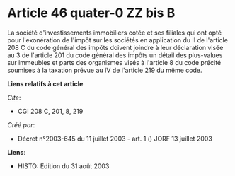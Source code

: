 # Article 46 quater-0 ZZ bis B

La société d'investissements immobiliers cotée et ses filiales qui ont opté pour l'exonération de l'impôt sur les sociétés en
application du II de l'article 208 C du code général des impôts doivent joindre à leur déclaration visée au 3 de l'article
201 du code général des impôts un détail des plus-values sur immeubles et parts des organismes visés à l'article 8 du code
précité soumises à la taxation prévue au IV de l'article 219 du même code.

**Liens relatifs à cet article**

_Cite_:

  - CGI 208 C, 201, 8, 219

_Créé par_:

  - Décret n°2003-645 du 11 juillet 2003 - art. 1 () JORF 13 juillet 2003

**Liens**:

  - HISTO: Edition du 31 août 2003
